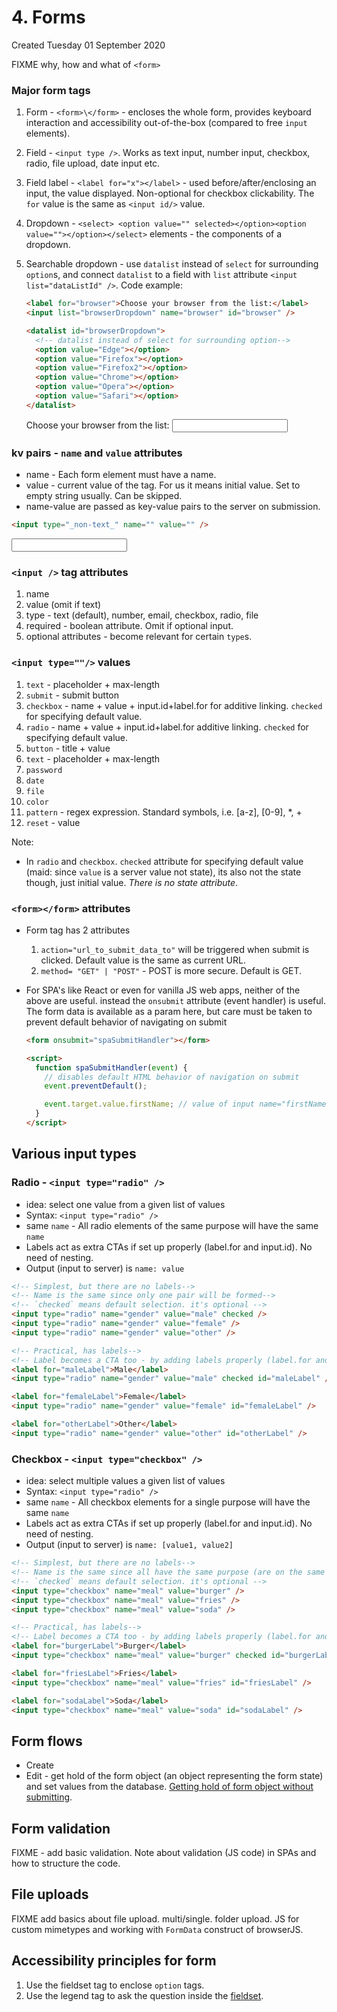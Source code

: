 # 4. Forms

Created Tuesday 01 September 2020

FIXME why, how and what of `<form>`

### Major form tags

1. Form - `<form>\</form>` - encloses the whole form, provides keyboard interaction and accessibility out-of-the-box (compared to free `input` elements).
2. Field - `<input type />`. Works as text input, number input, checkbox, radio, file upload, date input etc.
3. Field label - `<label for="x"></label>` - used before/after/enclosing an input, the value displayed. Non-optional for checkbox clickability. The `for` value is the same as `<input id/>` value.
4. Dropdown - `<select> <option value="" selected></option><option value=""></option></select>` elements - the components of a dropdown.
5. Searchable dropdown - use `datalist` instead of `select` for surrounding `option`s, and connect `datalist` to a field with `list` attribute `<input list="dataListId" />`. Code example:

   ```html
   <label for="browser">Choose your browser from the list:</label>
   <input list="browserDropdown" name="browser" id="browser" />

   <datalist id="browserDropdown">
     <!-- datalist instead of select for surrounding option-->
     <option value="Edge"></option>
     <option value="Firefox"></option>
     <option value="Firefox2"></option>
     <option value="Chrome"></option>
     <option value="Opera"></option>
     <option value="Safari"></option>
   </datalist>
   ```

   <label for="browser">Choose your browser from the list:</label>
   <input list="browserDropdown" name="browser" id="browser">

   <datalist id="browserDropdown">
     <option value="Edge">
     <option value="Firefox">
     <option value="Firefox2">
     <option value="Chrome">
     <option value="Opera">
     <option value="Safari">
   </datalist>

### kv pairs - `name` and `value` attributes

- name - Each form element must have a name.
- value - current value of the tag. For us it means initial value. Set to empty string usually. Can be skipped.
- name-value are passed as key-value pairs to the server on submission.

```html
<input type="_non-text_" name="" value="" />
```

<input type="text" name=""> <!-- value typed by the user -->

### `<input />` tag attributes

1. name
2. value (omit if text)
3. type - text (default), number, email, checkbox, radio, file
4. required - boolean attribute. Omit if optional input.
5. optional attributes - become relevant for certain `type`s.

### `<input type=""/>` values

1. `text` - placeholder + max-length
2. `submit` - submit button
3. `checkbox` - name + value + input.id+label.for for additive linking. `checked` for specifying default value.
4. `radio` - name + value + input.id+label.for additive linking. `checked` for specifying default value.
5. `button` - title + value
6. `text` - placeholder + max-length
7. `password`
8. `date`
9. `file`
10. `color`
11. `pattern` - regex expression. Standard symbols, i.e. \[a-z], \[0-9], \*, \+
12. `reset` - value

Note:

- In `radio` and `checkbox`. `checked` attribute for specifying default value (maid: since `value` is a server value not state), its also not the state though, just initial value. _There is no state attribute_.

### `<form></form>` attributes

- Form tag has 2 attributes
  1.  `action="url_to_submit_data_to"` will be triggered when submit is clicked. Default value is the same as current URL.
  2.  `method= "GET" | "POST"` - POST is more secure. Default is GET.
- For SPA's like React or even for vanilla JS web apps, neither of the above are useful. instead the `onsubmit` attribute (event handler) is useful. The form data is available as a param here, but care must be taken to prevent default behavior of navigating on submit

  ```html
  <form onsubmit="spaSubmitHandler"></form>

  <script>
    function spaSubmitHandler(event) {
      // disables default HTML behavior of navigation on submit
      event.preventDefault();

      event.target.value.firstName; // value of input name="firstName"
    }
  </script>
  ```

## Various input types
### Radio - `<input type="radio" />`

- idea: select one value from a given list of values
- Syntax: `<input type="radio" />`
- same `name` - All radio elements of the same purpose will have the same `name`
- Labels act as extra CTAs if set up properly (label.for and input.id). No need of nesting.
- Output (input to server) is `name: value`

```html
<!-- Simplest, but there are no labels-->
<!-- Name is the same since only one pair will be formed-->
<!-- `checked` means default selection. it's optional -->
<input type="radio" name="gender" value="male" checked />
<input type="radio" name="gender" value="female" />
<input type="radio" name="gender" value="other" />
```

```html
<!-- Practical, has labels-->
<!-- Label becomes a CTA too - by adding labels properly (label.for and input.id), clicking the label also triggers the radio, there's no need to click the radio itself exactly-->
<label for="maleLabel">Male</label>
<input type="radio" name="gender" value="male" checked id="maleLabel" />

<label for="femaleLabel">Female</label>
<input type="radio" name="gender" value="female" id="femaleLabel" />

<label for="otherLabel">Other</label>
<input type="radio" name="gender" value="other" id="otherLabel" />
```

### Checkbox - `<input type="checkbox" />`

- idea: select multiple values a given list of values
- Syntax: `<input type="radio" />`
- same `name` - All checkbox elements for a single purpose will have the same `name`
- Labels act as extra CTAs if set up properly (label.for and input.id). No need of nesting.
- Output (input to server) is `name: [value1, value2]`

```html
<!-- Simplest, but there are no labels-->
<!-- Name is the same since all have the same purpose (are on the same list) -->
<!-- `checked` means default selection. it's optional -->
<input type="checkbox" name="meal" value="burger" />
<input type="checkbox" name="meal" value="fries" />
<input type="checkbox" name="meal" value="soda" />
```

```html
<!-- Practical, has labels-->
<!-- Label becomes a CTA too - by adding labels properly (label.for and input.id), clicking the label also triggers the radio, there's no need to click the radio itself exactly-->
<label for="burgerLabel">Burger</label>
<input type="checkbox" name="meal" value="burger" checked id="burgerLabel" />

<label for="friesLabel">Fries</label>
<input type="checkbox" name="meal" value="fries" id="friesLabel" />

<label for="sodaLabel">Soda</label>
<input type="checkbox" name="meal" value="soda" id="sodaLabel" />
```


## Form flows
- Create
- Edit - get hold of the form object (an object representing the form state) and set values from the database. [Getting hold of form object without submitting](https://stackoverflow.com/a/39163980/11392807).
## Form validation

FIXME - add basic validation. Note about validation (JS code) in SPAs and how to structure the code.

## File uploads

FIXME add basics about file upload. multi/single. folder upload. JS for custom mimetypes and working with `FormData` construct of browserJS.

## Accessibility principles for form

1. Use the fieldset tag to enclose `option` tags.
2. Use the legend tag to ask the question inside the [fieldset](https://www.freecodecamp.org/learn/responsive-web-design/applied-accessibility/wrap-radio-buttons-in-a-fieldset-element-for-better-accessibility).
